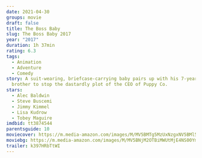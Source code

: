 ```yaml
---
date: 2021-04-30
groups: movie
draft: false
title: The Boss Baby
slug: The Boss Baby 2017
year: "2017"
duration: 1h 37min
rating: 6.3
tags:
  - Animation
  - Adventure
  - Comedy
story: A suit-wearing, briefcase-carrying baby pairs up with his 7-year old
  brother to stop the dastardly plot of the CEO of Puppy Co.
stars:
  - Alec Baldwin
  - Steve Buscemi
  - Jimmy Kimmel
  - Lisa Kudrow
  - Tobey Maguire
imdbid: tt3874544
parentsguide: 10
moviecover: https://m.media-amazon.com/images/M/MV5BMTg5MzUxNzgxNV5BMl5BanBnXkFtZTgwMTM2NzQ3MjI@._V1_FMjpg_UY877_.jpg
moviebg: https://m.media-amazon.com/images/M/MV5BNjM2OTBiMWUtMjE4NS00YmZkLTliYTYtMWNkNzVlZWQyZGIxXkEyXkFqcGdeQXVyMjUyNDk2ODc@._V1_FMjpg_UX1280_.jpg
trailer: k397HRbTtWI
---
```

